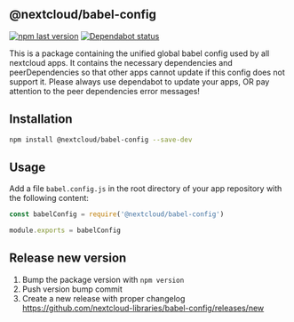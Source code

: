 ## @nextcloud/babel-config

[![npm last version](https://img.shields.io/npm/v/@nextcloud/babel-config.svg?style=flat-square)](https://www.npmjs.com/package/@nextcloud/babel-config)
[![Dependabot status](https://img.shields.io/badge/Dependabot-enabled-brightgreen.svg?longCache=true&style=flat-square&logo=dependabot)](https://dependabot.com)


This is a package containing the unified global babel config used by all nextcloud apps.
It contains the necessary dependencies and peerDependencies so that other apps cannot update if this config does not support it.
Please always use dependabot to update your apps, OR pay attention to the peer dependencies error messages!


## Installation

```bash
npm install @nextcloud/babel-config --save-dev
```

## Usage

Add a file `babel.config.js` in the root directory of your app repository with the following content:

```js
const babelConfig = require('@nextcloud/babel-config')

module.exports = babelConfig
```

## Release new version

 1. Bump the package version with `npm version`
 2. Push version bump commit
 3. Create a new release with proper changelog https://github.com/nextcloud-libraries/babel-config/releases/new
